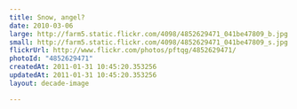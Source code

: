 ```yaml
---
title: Snow, angel?
date: 2010-03-06
large: http://farm5.static.flickr.com/4098/4852629471_041be47809_b.jpg
small: http://farm5.static.flickr.com/4098/4852629471_041be47809_s.jpg
flickrUrl: http://www.flickr.com/photos/pftqg/4852629471/
photoId: "4852629471"
createdAt: 2011-01-31 10:45:20.353256
updatedAt: 2011-01-31 10:45:20.353256
layout: decade-image

---
```


